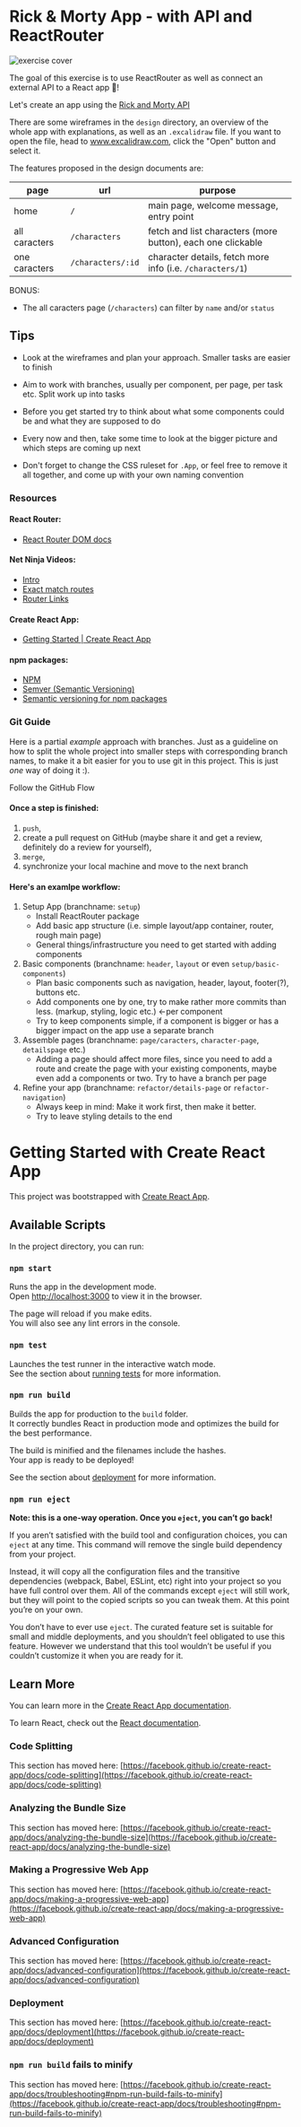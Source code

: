 # Rick & Morty App - with API and ReactRouter

![exercise cover](design/rick-and-morty-app-cover.png)

The goal of this exercise is to use ReactRouter as well as connect an external API to a React app 🎉!

Let's create an app using the [Rick and Morty API](https://rickandmortyapi.com/)

There are some wireframes in the `design` directory, an overview of the whole app with explanations, as well as an `.excalidraw` file. If you want to open the file, head to www.excalidraw.com, click the "Open" button and select it.

The features proposed in the design documents are:

| page          | url               | purpose                                                     |
| ------------- | ----------------- | ----------------------------------------------------------- |
| home          | `/`               | main page, welcome message, entry point                     |
| all caracters | `/characters`     | fetch and list characters (more button), each one clickable |
| one caracters | `/characters/:id` | character details, fetch more info (i.e. `/characters/1`)   |

BONUS:

- The all caracters page (`/characters`) can filter by `name` and/or `status`

## Tips

- Look at the wireframes and plan your approach. Smaller tasks are easier to finish
- Aim to work with branches, usually per component, per page, per task etc. Split work up into tasks
- Before you get started try to think about what some components could be and what they are supposed to do
- Every now and then, take some time to look at the bigger picture and which steps are coming up next

- Don't forget to change the CSS ruleset for `.App`, or feel free to remove it all together, and come up with your own naming convention

### Resources

#### React Router:

- [React Router DOM docs](https://reactrouter.com/web/guides/quick-start)

#### Net Ninja Videos:

- [Intro](https://www.youtube.com/watch?v=aZGzwEjZrXc)
- [Exact match routes](https://www.youtube.com/watch?v=EmUa_tcSM-k)
- [Router Links](https://www.youtube.com/watch?v=DO-pSysGItQ)

#### Create React App:

- [Getting Started | Create React App](https://create-react-app.dev/docs/getting-started/)

#### npm packages:

- [NPM](https://www.npmjs.com)
- [Semver (Semantic Versioning)](https://semver.org/)
- [Semantic versioning for npm packages](https://github.com/npm/node-semver#versions)

### Git Guide

Here is a partial _example_ approach with branches. Just as a guideline on how to split the whole project into smaller steps with corresponding branch names, to make it a bit easier for you to use git in this project. This is just _one_ way of doing it :).

Follow the GitHub Flow

#### Once a step is finished:

1. `push`,
1. create a pull request on GitHub (maybe share it and get a review, definitely do a review for yourself),
1. `merge`,
1. synchronize your local machine and move to the next branch

#### Here's an examlpe workflow:

1. Setup App (branchname: `setup`)
   - Install ReactRouter package
   - Add basic app structure (i.e. simple layout/app container, router, rough main page)
   - General things/infrastructure you need to get started with adding components
1. Basic components (branchname: `header`, `layout` or even `setup/basic-components`)
   - Plan basic components such as navigation, header, layout, footer(?), buttons etc.
   - Add components one by one, try to make rather more commits than less. (markup, styling, logic etc.) <-per component
   - Try to keep components simple, if a component is bigger or has a bigger impact on the app use a separate branch
1. Assemble pages (branchname: `page/caracters`, `character-page`, `detailspage` etc.)
   - Adding a page should affect more files, since you need to add a route and create the page with your existing components, maybe even add a components or two. Try to have a branch per page
1. Refine your app (branchname: `refactor/details-page` or `refactor-navigation`)
   - Always keep in mind: Make it work first, then make it better.
   - Try to leave styling details to the end

# Getting Started with Create React App

This project was bootstrapped with [Create React App](https://github.com/facebook/create-react-app).

## Available Scripts

In the project directory, you can run:

### `npm start`

Runs the app in the development mode.\
Open [http://localhost:3000](http://localhost:3000) to view it in the browser.

The page will reload if you make edits.\
You will also see any lint errors in the console.

### `npm test`

Launches the test runner in the interactive watch mode.\
See the section about [running tests](https://facebook.github.io/create-react-app/docs/running-tests) for more information.

### `npm run build`

Builds the app for production to the `build` folder.\
It correctly bundles React in production mode and optimizes the build for the best performance.

The build is minified and the filenames include the hashes.\
Your app is ready to be deployed!

See the section about [deployment](https://facebook.github.io/create-react-app/docs/deployment) for more information.

### `npm run eject`

**Note: this is a one-way operation. Once you `eject`, you can’t go back!**

If you aren’t satisfied with the build tool and configuration choices, you can `eject` at any time. This command will remove the single build dependency from your project.

Instead, it will copy all the configuration files and the transitive dependencies (webpack, Babel, ESLint, etc) right into your project so you have full control over them. All of the commands except `eject` will still work, but they will point to the copied scripts so you can tweak them. At this point you’re on your own.

You don’t have to ever use `eject`. The curated feature set is suitable for small and middle deployments, and you shouldn’t feel obligated to use this feature. However we understand that this tool wouldn’t be useful if you couldn’t customize it when you are ready for it.

## Learn More

You can learn more in the [Create React App documentation](https://facebook.github.io/create-react-app/docs/getting-started).

To learn React, check out the [React documentation](https://reactjs.org/).

### Code Splitting

This section has moved here: [https://facebook.github.io/create-react-app/docs/code-splitting](https://facebook.github.io/create-react-app/docs/code-splitting)

### Analyzing the Bundle Size

This section has moved here: [https://facebook.github.io/create-react-app/docs/analyzing-the-bundle-size](https://facebook.github.io/create-react-app/docs/analyzing-the-bundle-size)

### Making a Progressive Web App

This section has moved here: [https://facebook.github.io/create-react-app/docs/making-a-progressive-web-app](https://facebook.github.io/create-react-app/docs/making-a-progressive-web-app)

### Advanced Configuration

This section has moved here: [https://facebook.github.io/create-react-app/docs/advanced-configuration](https://facebook.github.io/create-react-app/docs/advanced-configuration)

### Deployment

This section has moved here: [https://facebook.github.io/create-react-app/docs/deployment](https://facebook.github.io/create-react-app/docs/deployment)

### `npm run build` fails to minify

This section has moved here: [https://facebook.github.io/create-react-app/docs/troubleshooting#npm-run-build-fails-to-minify](https://facebook.github.io/create-react-app/docs/troubleshooting#npm-run-build-fails-to-minify)
